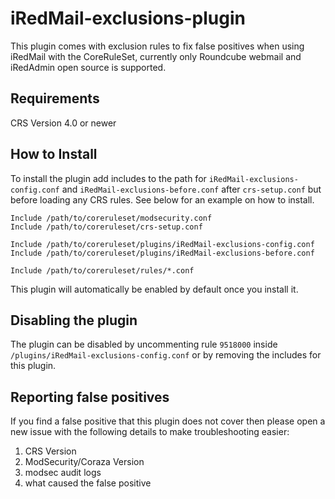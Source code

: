 # iRedMail-exclusions-plugin
This plugin comes with exclusion rules to fix false positives when using iRedMail with the CoreRuleSet, currently only Roundcube webmail and iRedAdmin open source is supported.

## Requirements
CRS Version 4.0 or newer

## How to Install
To install the plugin add includes to the path for ``iRedMail-exclusions-config.conf`` and ``iRedMail-exclusions-before.conf`` after ``crs-setup.conf`` but before loading any CRS rules. See below for an example on how to install.
```
Include /path/to/coreruleset/modsecurity.conf
Include /path/to/coreruleset/crs-setup.conf

Include /path/to/coreruleset/plugins/iRedMail-exclusions-config.conf
Include /path/to/coreruleset/plugins/iRedMail-exclusions-before.conf

Include /path/to/coreruleset/rules/*.conf
```
This plugin will automatically be enabled by default once you install it.

## Disabling the plugin
The plugin can be disabled by uncommenting rule ``9518000`` inside ``/plugins/iRedMail-exclusions-config.conf`` or by removing the includes for this plugin.

## Reporting false positives
If you find a false positive that this plugin does not cover then please open a new issue with the following details to make troubleshooting easier:
1. CRS Version
2. ModSecurity/Coraza Version
3. modsec audit logs
4. what caused the false positive
